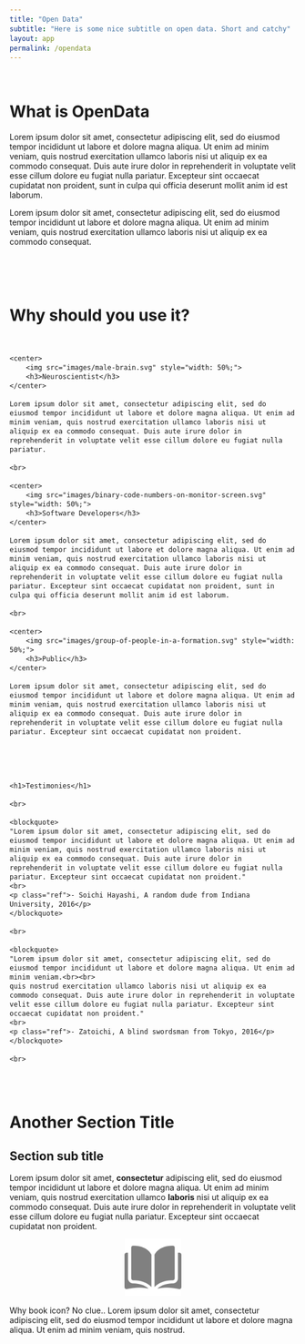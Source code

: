 ```yaml
---
title: "Open Data"
subtitle: "Here is some nice subtitle on open data. Short and catchy"
layout: app
permalink: /opendata
---
```


<br>

# What is OpenData

Lorem ipsum dolor sit amet, consectetur adipiscing elit, sed do eiusmod tempor incididunt ut labore et dolore magna aliqua. Ut enim ad minim veniam, quis nostrud exercitation ullamco laboris nisi ut aliquip ex ea commodo consequat. Duis aute irure dolor in reprehenderit in voluptate velit esse cillum dolore eu fugiat nulla pariatur. Excepteur sint occaecat cupidatat non proident, sunt in culpa qui officia deserunt mollit anim id est laborum.

Lorem ipsum dolor sit amet, consectetur adipiscing elit, sed do eiusmod tempor incididunt ut labore et dolore magna aliqua. Ut enim ad minim veniam, quis nostrud exercitation ullamco laboris nisi ut aliquip ex ea commodo consequat. 

<br><br><br>

# Why should you use it?

<br>

<div class="columns3">

    <center>
        <img src="images/male-brain.svg" style="width: 50%;">
        <h3>Neuroscientist</h3>
    </center>

    Lorem ipsum dolor sit amet, consectetur adipiscing elit, sed do eiusmod tempor incididunt ut labore et dolore magna aliqua. Ut enim ad minim veniam, quis nostrud exercitation ullamco laboris nisi ut aliquip ex ea commodo consequat. Duis aute irure dolor in reprehenderit in voluptate velit esse cillum dolore eu fugiat nulla pariatur. 

    <br>

    <center>
        <img src="images/binary-code-numbers-on-monitor-screen.svg" style="width: 50%;">
        <h3>Software Developers</h3>
    </center>

    Lorem ipsum dolor sit amet, consectetur adipiscing elit, sed do eiusmod tempor incididunt ut labore et dolore magna aliqua. Ut enim ad minim veniam, quis nostrud exercitation ullamco laboris nisi ut aliquip ex ea commodo consequat. Duis aute irure dolor in reprehenderit in voluptate velit esse cillum dolore eu fugiat nulla pariatur. Excepteur sint occaecat cupidatat non proident, sunt in culpa qui officia deserunt mollit anim id est laborum.

    <br>

    <center>
        <img src="images/group-of-people-in-a-formation.svg" style="width: 50%;">
        <h3>Public</h3>
    </center>

    Lorem ipsum dolor sit amet, consectetur adipiscing elit, sed do eiusmod tempor incididunt ut labore et dolore magna aliqua. Ut enim ad minim veniam, quis nostrud exercitation ullamco laboris nisi ut aliquip ex ea commodo consequat. Duis aute irure dolor in reprehenderit in voluptate velit esse cillum dolore eu fugiat nulla pariatur. Excepteur sint occaecat cupidatat non proident.

</div><!--columns3-->

<br><br><br>

<div class="testimony">

    <h1>Testimonies</h1>

    <br>

    <blockquote>
    "Lorem ipsum dolor sit amet, consectetur adipiscing elit, sed do eiusmod tempor incididunt ut labore et dolore magna aliqua. Ut enim ad minim veniam, quis nostrud exercitation ullamco laboris nisi ut aliquip ex ea commodo consequat. Duis aute irure dolor in reprehenderit in voluptate velit esse cillum dolore eu fugiat nulla pariatur. Excepteur sint occaecat cupidatat non proident."
    <br>
    <p class="ref">- Soichi Hayashi, A random dude from Indiana University, 2016</p>
    </blockquote>
    
    <br>

    <blockquote>
    "Lorem ipsum dolor sit amet, consectetur adipiscing elit, sed do eiusmod tempor incididunt ut labore et dolore magna aliqua. Ut enim ad minim veniam.<br><br>
    quis nostrud exercitation ullamco laboris nisi ut aliquip ex ea commodo consequat. Duis aute irure dolor in reprehenderit in voluptate velit esse cillum dolore eu fugiat nulla pariatur. Excepteur sint occaecat cupidatat non proident."
    <br>
    <p class="ref">- Zatoichi, A blind swordsman from Tokyo, 2016</p>
    </blockquote>

    <br>
</div>

<br><br>

# Another Section Title

## Section sub title 

Lorem ipsum dolor sit amet, <b>consectetur</b> adipiscing elit, sed do eiusmod tempor incididunt ut labore et dolore magna aliqua. Ut enim ad minim veniam, quis nostrud exercitation ullamco <b>laboris</b> nisi ut aliquip ex ea commodo consequat. Duis aute irure dolor in reprehenderit in voluptate velit esse cillum dolore eu fugiat nulla pariatur. Excepteur sint occaecat cupidatat non proident.

<center>
    <img src="images/open-book.svg" style="width: 100px;">
</center>

Why book icon? No clue.. Lorem ipsum dolor sit amet, consectetur adipiscing elit, sed do eiusmod tempor incididunt ut labore et dolore magna aliqua. Ut enim ad minim veniam, quis nostrud.



